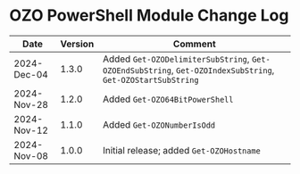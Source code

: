 # OZO PowerShell Module Change Log

|Date|Version|Comment|
|----|-------|-------|
|2024-Dec-04|1.3.0|Added `Get-OZODelimiterSubString`, `Get-OZOEndSubString`, `Get-OZOIndexSubString`, `Get-OZOStartSubString`|
|2024-Nov-28|1.2.0|Added `Get-OZO64BitPowerShell`|
|2024-Nov-12|1.1.0|Added `Get-OZONumberIsOdd`|
|2024-Nov-08|1.0.0|Initial release; added `Get-OZOHostname`|
